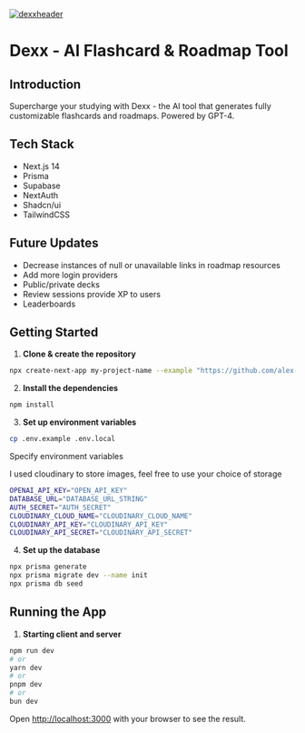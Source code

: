 [![dexxheader](https://github.com/user-attachments/assets/c992c235-d73e-4243-8c0a-83d8e741062d)](https://dexx-drab.vercel.app/)
# Dexx - AI Flashcard & Roadmap Tool


## Introduction

Supercharge your studying with Dexx - the AI tool that generates fully customizable flashcards and roadmaps. Powered by GPT-4.

## Tech Stack

- Next.js 14
- Prisma
- Supabase
- NextAuth
- Shadcn/ui
- TailwindCSS

## Future Updates

- Decrease instances of null or unavailable links in roadmap resources
- Add more login providers
- Public/private decks
- Review sessions provide XP to users
- Leaderboards

## Getting Started

1. **Clone & create the repository**

```bash
npx create-next-app my-project-name --example "https://github.com/alex-melia/dexx"
```

2. **Install the dependencies**

```bash
npm install
```

3. **Set up environment variables**

```bash
cp .env.example .env.local
```

Specify environment variables

I used cloudinary to store images, feel free to use your choice of storage

```bash
OPENAI_API_KEY="OPEN_API_KEY"
DATABASE_URL="DATABASE_URL_STRING"
AUTH_SECRET="AUTH_SECRET"
CLOUDINARY_CLOUD_NAME="CLOUDINARY_CLOUD_NAME"
CLOUDINARY_API_KEY="CLOUDINARY_API_KEY"
CLOUDINARY_API_SECRET="CLOUDINARY_API_SECRET"
```

4. **Set up the database**

```bash
npx prisma generate
npx prisma migrate dev --name init
npx prisma db seed
```

## Running the App

1. **Starting client and server**

```bash
npm run dev
# or
yarn dev
# or
pnpm dev
# or
bun dev
```

Open [http://localhost:3000](http://localhost:3000) with your browser to see the result.
